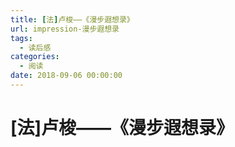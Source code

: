 ```yaml
---
title: [法]卢梭——《漫步遐想录》
url: impression-漫步遐想录
tags:
  - 读后感
categories:
  - 阅读
date: 2018-09-06 00:00:00
---
```

# [法]卢梭——《漫步遐想录》

